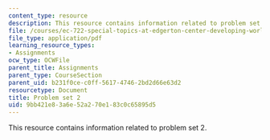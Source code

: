 ```yaml
---
content_type: resource
description: This resource contains information related to problem set 2.
file: /courses/ec-722-special-topics-at-edgerton-center-developing-world-prosthetics-spring-2010/9bb421e83a6e52a270e183c0c65895d5_MITEC_722S10_pset2.pdf
file_type: application/pdf
learning_resource_types:
- Assignments
ocw_type: OCWFile
parent_title: Assignments
parent_type: CourseSection
parent_uid: b231f0ce-c0ff-5617-4746-2bd2d66e63d2
resourcetype: Document
title: Problem set 2
uid: 9bb421e8-3a6e-52a2-70e1-83c0c65895d5
---
```

This resource contains information related to problem set 2.

